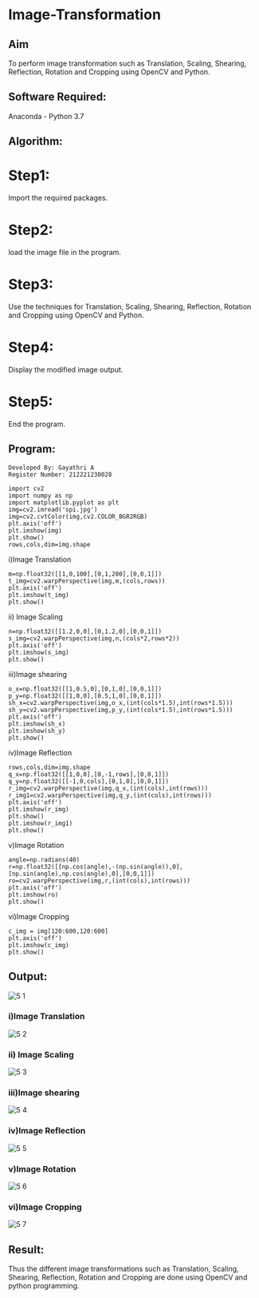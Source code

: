 # Image-Transformation
## Aim
To perform image transformation such as Translation, Scaling, Shearing, Reflection, Rotation and Cropping using OpenCV and Python.

## Software Required:
Anaconda - Python 3.7

## Algorithm:
# Step1:
Import the required packages.

# Step2:
load the image file in the program.

# Step3:
Use the techniques for Translation, Scaling, Shearing, Reflection, Rotation and Cropping using OpenCV and Python.

# Step4:
Display the modified image output.

# Step5:
End the program.

## Program:
```
Developed By: Gayathri A
Register Number: 212221230028
```
```
import cv2
import numpy as np
import matplotlib.pyplot as plt
img=cv2.imread('spi.jpg')
img=cv2.cvtColor(img,cv2.COLOR_BGR2RGB)
plt.axis('off')
plt.imshow(img)
plt.show()
rows,cols,dim=img.shape
```
i)Image Translation
```
m=np.float32([[1,0,100],[0,1,200],[0,0,1]])
t_img=cv2.warpPerspective(img,m,(cols,rows))
plt.axis('off')
plt.imshow(t_img)
plt.show()
```

ii) Image Scaling
```
n=np.float32([[1.2,0,0],[0,1.2,0],[0,0,1]])
s_img=cv2.warpPerspective(img,n,(cols*2,rows*2))
plt.axis('off')
plt.imshow(s_img)
plt.show()
```


iii)Image shearing
```
o_x=np.float32([[1,0.5,0],[0,1,0],[0,0,1]])
p_y=np.float32([[1,0,0],[0.5,1,0],[0,0,1]])
sh_x=cv2.warpPerspective(img,o_x,(int(cols*1.5),int(rows*1.5)))
sh_y=cv2.warpPerspective(img,p_y,(int(cols*1.5),int(rows*1.5)))
plt.axis('off')
plt.imshow(sh_x)
plt.imshow(sh_y)
plt.show()
```


iv)Image Reflection
```
rows,cols,dim=img.shape
q_x=np.float32([[1,0,0],[0,-1,rows],[0,0,1]])
q_y=np.float32([[-1,0,cols],[0,1,0],[0,0,1]])
r_img=cv2.warpPerspective(img,q_x,(int(cols),int(rows)))
r_img1=cv2.warpPerspective(img,q_y,(int(cols),int(rows)))
plt.axis('off')
plt.imshow(r_img)
plt.show()
plt.imshow(r_img1)
plt.show()
```



v)Image Rotation
```
angle=np.radians(40)
r=np.float32([[np.cos(angle),-(np.sin(angle)),0],[np.sin(angle),np.cos(angle),0],[0,0,1]])
ro=cv2.warpPerspective(img,r,(int(cols),int(rows)))
plt.axis('off')
plt.imshow(ro)
plt.show()
```



vi)Image Cropping
```
c_img = img[120:600,120:600]
plt.axis('off')
plt.imshow(c_img)
plt.show()
```
## Output:


![5 1](https://user-images.githubusercontent.com/94154854/232308711-9cd25b07-c4f1-4d52-b51c-a6d38e84dbce.png)


### i)Image Translation

![5 2](https://user-images.githubusercontent.com/94154854/232308723-fd62676a-a181-4bb7-a000-393290f01db3.png)


### ii) Image Scaling


![5 3](https://user-images.githubusercontent.com/94154854/232308731-b5bd8f3d-c7f8-4af4-8c6d-bea7d5211645.png)

### iii)Image shearing


![5 4](https://user-images.githubusercontent.com/94154854/232308746-552e08df-052a-422c-934c-e4c6c190367a.png)


### iv)Image Reflection

![5 5](https://user-images.githubusercontent.com/94154854/232308760-9870d3f4-1229-4022-a8e6-dbd195b621b2.png)

### v)Image Rotation

![5 6](https://user-images.githubusercontent.com/94154854/232308831-44c9ae16-eb58-46c0-8c48-35fb324940a8.png)

### vi)Image Cropping

![5 7](https://user-images.githubusercontent.com/94154854/232308835-afb70cd5-8a18-4bab-804d-ee81f24580d3.png)


## Result: 

Thus the different image transformations such as Translation, Scaling, Shearing, Reflection, Rotation and Cropping are done using OpenCV and python programming.
